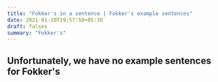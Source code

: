 ```yaml
---
title: "Fokker's in a sentence | Fokker's example sentences"
date: 2021-01-20T19:57:50+05:30
draft: falses
summary: "Fokker's"
---
```

## Unfortunately, we have no example sentences for Fokker's                 
